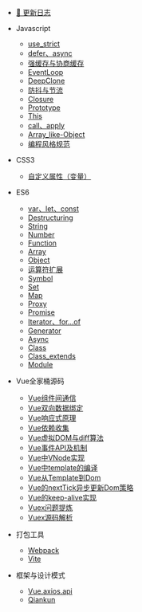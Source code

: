 <!-- 侧边栏配置文件  -->
* [:star2: 更新日志](/version.md)

* Javascript
    * [use_strict](/JS_basic/use_strict)
    * [defer、async](/JS_basic/defer、async)
    * [强缓存与协商缓存](/JS_basic/强缓存与协商缓存)
    * [EventLoop](/JS_basic/eventLoop)
    * [DeepClone](/JS_basic/deepClone)
    * [防抖与节流](/JS_basic/防抖与节流)
    * [Closure](/JS_basic/closure)
    * [Prototype](/JS_basic/prototype)
    * [This](/JS_basic/this)
    * [call、apply](/JS_basic/call、apply)
    * [Array_like-Object](/JS_basic/Array_like-Object)
    * [编程风格规范](/JS_basic/编程风格规范)

* CSS3
    * [自定义属性（变量）](/CSS3/custom_properties)

* ES6
    * [var、let、const](/ES6/var、let、const)
    * [Destructuring](/ES6/Destructuring)
    * [String](/ES6/String)
    * [Number](/ES6/Number)
    * [Function](/ES6/Function)
    * [Array](/ES6/Array)
    * [Object](/ES6/Object)
    * [运算符扩展](/ES6/Operator)
    * [Symbol](/ES6/Symbol)
    * [Set](/ES6/Set)
    * [Map](/ES6/Map)
    * [Proxy](/ES6/Proxy)
    * [Promise](/ES6/Promise)
    * [Iterator、for...of](/ES6/Iterator)
    * [Generator](/ES6/Generator)
    * [Async](/ES6/Async)
    * [Class](/ES6/Class)
    * [Class_extends](/ES6/Class_extends)
    * [Module](/ES6/Module)
  
* Vue全家桶源码
    * [Vue组件间通信](/Vue/Vue组件间通信.md)
    * [Vue双向数据绑定](/Vue/Vue双向数据绑定.md)
    * [Vue响应式原理](/Vue/Vue响应式原理.md)
    * [Vue依赖收集](/Vue/Vue依赖收集.md)
    * [Vue虚拟DOM与diff算法](/Vue/Vue虚拟DOM与diff算法.md)
    * [Vue事件API及机制](/Vue/Vue事件API及机制.md)
    * [Vue中VNode实现](/Vue/Vue中VNode实现.md)
    * [Vue中template的编译](/Vue/Vue中template的编译.md)
    * [Vue从Template到Dom](/Vue/Vue从Template到Dom.md)
    * [Vue的nextTick异步更新Dom策略](/Vue/Vue的nextTick异步更新Dom策略.md)
    * [Vue的keep-alive实现](/Vue/Vue的keep-alive实现.md)
    * [Vuex问题提炼](/Vue/Vuex/Vuex问题提炼.md)
    * [Vuex源码解析](/Vue/Vuex/Vuex源码解析.md)

* 打包工具
    * [Webpack](/PackTool/Webpack)
    * [Vite](/PackTool/Vite)

* 框架与设计模式
    * [Vue.axios.api](/Framework/Vue.axios.api)
    * [Qiankun](/Framework/qiankun)

